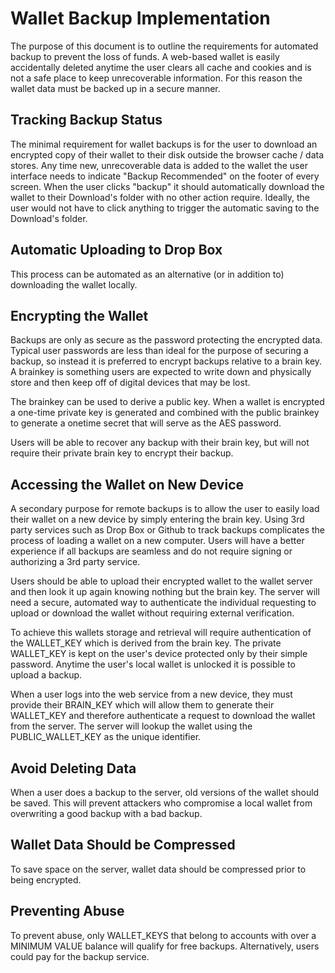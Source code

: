 # Wallet Backup Implementation

The purpose of this document is to outline the requirements for automated backup to prevent the loss of funds.  A web-based wallet is easily accidentally deleted anytime the user clears all cache and cookies and is not a safe place to keep unrecoverable information.  For this reason the wallet data must be backed up in a secure manner. 

## Tracking Backup Status 

The minimal requirement for wallet backups is for the user to download an encrypted copy of their wallet to their disk outside the browser cache / data stores.   Any time new, unrecoverable data is added to the wallet the user interface needs to indicate "Backup Recommended" on the footer of every screen.  When the user clicks "backup" it should automatically download the wallet to their Download's folder with no other action require.  Ideally, the user would not have to click anything to trigger the automatic saving to the Download's folder. 

## Automatic Uploading to Drop Box

This process can be automated as an alternative (or in addition to) downloading the wallet locally.  

## Encrypting the Wallet

Backups are only as secure as the password protecting the encrypted data.  Typical user passwords are less than ideal for the purpose of securing a backup, so instead it is preferred to encrypt backups relative to a brain key.  A brainkey is something users are expected to write down and physically store and then keep off of digital devices that may be lost.  

The brainkey can be used to derive a public key.  When a wallet is encrypted a one-time private key is generated and combined with the public brainkey to generate a onetime secret that will serve as the AES password.    

Users will be able to recover any backup with their brain key, but will not require their private brain key to encrypt their backup.

## Accessing the Wallet on New Device

A secondary purpose for remote backups is to allow the user to easily load their wallet on a new device by simply entering the brain key.   Using 3rd party services such as Drop Box or Github to track backups complicates the process of loading a wallet on a new computer.  Users will have a better experience if all backups are seamless and do not require signing or authorizing a 3rd party service. 

Users should be able to upload their encrypted wallet to the wallet server and then look it up again knowing nothing but the brain key.   The server will need a secure, automated way to authenticate the individual requesting to upload or download the wallet without requiring external verification. 

To achieve this wallets storage and retrieval will require authentication of the WALLET_KEY which is derived from the brain key.   The private WALLET_KEY is kept on the user's device protected only by their simple password.   Anytime the user's local wallet is unlocked it is possible to upload a backup.

When a user logs into the web service from a new device, they must provide their BRAIN_KEY which will allow them to generate their WALLET_KEY and therefore authenticate a request to download the wallet from the server.   The server will lookup the wallet using the PUBLIC_WALLET_KEY as the unique identifier. 

## Avoid Deleting Data

When a user does a backup to the server, old versions of the wallet should be saved.  This will prevent attackers who compromise a local wallet from overwriting a good backup with a bad backup.  

## Wallet Data Should be Compressed

To save space on the server, wallet data should be compressed prior to being encrypted.  

## Preventing Abuse 

To prevent abuse, only WALLET_KEYS that belong to accounts with over a MINIMUM VALUE balance will qualify for free backups.  Alternatively, users could pay for the backup service.  











